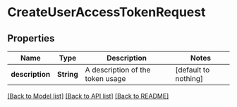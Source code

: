 # CreateUserAccessTokenRequest


## Properties
Name | Type | Description | Notes
------------ | ------------- | ------------- | -------------
**description** | **String** | A description of the token usage | [default to nothing]


[[Back to Model list]](../README.md#models) [[Back to API list]](../README.md#api-endpoints) [[Back to README]](../README.md)


